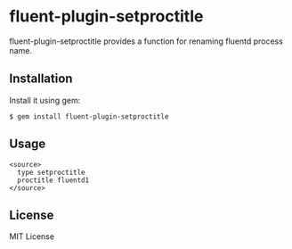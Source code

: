 # fluent-plugin-setproctitle

fluent-plugin-setproctitle provides a function for renaming fluentd process name.

## Installation

Install it using gem:

```
$ gem install fluent-plugin-setproctitle
```

## Usage

```
<source>
  type setproctitle
  proctitle fluentd1
</source>
```

## License

MIT License
